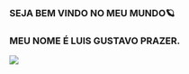 ### SEJA BEM VINDO NO MEU MUNDO🪐

### MEU NOME É LUIS GUSTAVO PRAZER.

![](https://media.tenor.com/XXXNNRMziqMAAAAM/gabimaru-hells-paradise.gif)

